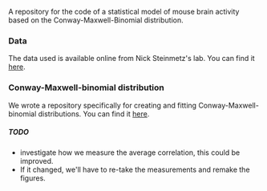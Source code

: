 A repository for the code of a statistical model of mouse brain activity based on the Conway-Maxwell-Binomial distribution.

### Data

The data used is available online from Nick Steinmetz's lab. You can find it [here](http://data.cortexlab.net/dualPhase3/).

### Conway-Maxwell-binomial distribution

We wrote a repository specifically for creating and fitting Conway-Maxwell-binomial distributions. You can find it [here](https://github.com/thomasjdelaney/Conway_Maxwell_Binomial_Distribution).

##### TODO
- investigate how we measure the average correlation, this could be improved.
- If it changed, we'll have to re-take the measurements and remake the figures.
